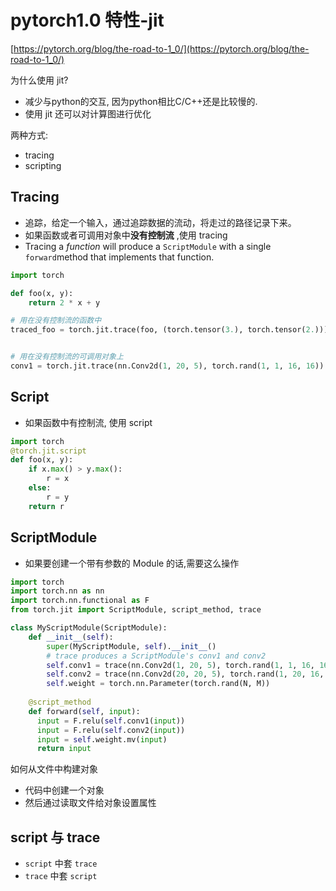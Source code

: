 # pytorch1.0 特性-jit

[https://pytorch.org/blog/the-road-to-1_0/](https://pytorch.org/blog/the-road-to-1_0/)

为什么使用 jit?

* 减少与python的交互, 因为python相比C/C++还是比较慢的.
* 使用 jit 还可以对计算图进行优化



两种方式:

* tracing
* scripting



## Tracing

* 追踪，给定一个输入，通过追踪数据的流动，将走过的路径记录下来。
* 如果函数或者可调用对象中**没有控制流** ,使用 tracing
* Tracing a *function* will produce a `ScriptModule` with a single `forward`method that implements that function.

```python
import torch

def foo(x, y):
    return 2 * x + y

# 用在没有控制流的函数中
traced_foo = torch.jit.trace(foo, (torch.tensor(3.), torch.tensor(2.)))


# 用在没有控制流的可调用对象上
conv1 = torch.jit.trace(nn.Conv2d(1, 20, 5), torch.rand(1, 1, 16, 16))
```



## Script

* 如果函数中有控制流, 使用 script

```python
import torch
@torch.jit.script
def foo(x, y):
    if x.max() > y.max():
        r = x
    else:
        r = y
    return r
```



## ScriptModule

* 如果要创建一个带有参数的 Module 的话,需要这么操作

```python
import torch
import torch.nn as nn
import torch.nn.functional as F
from torch.jit import ScriptModule, script_method, trace

class MyScriptModule(ScriptModule):
    def __init__(self):
        super(MyScriptModule, self).__init__()
        # trace produces a ScriptModule's conv1 and conv2
        self.conv1 = trace(nn.Conv2d(1, 20, 5), torch.rand(1, 1, 16, 16))
        self.conv2 = trace(nn.Conv2d(20, 20, 5), torch.rand(1, 20, 16, 16))
		self.weight = torch.nn.Parameter(torch.rand(N, M))
    
    @script_method
    def forward(self, input):
      input = F.relu(self.conv1(input))
      input = F.relu(self.conv2(input))
      input = self.weight.mv(input)
      return input
```





如何从文件中构建对象

* 代码中创建一个对象
* 然后通过读取文件给对象设置属性



## script 与 trace

* `script` 中套 `trace`
* `trace` 中套 `script`